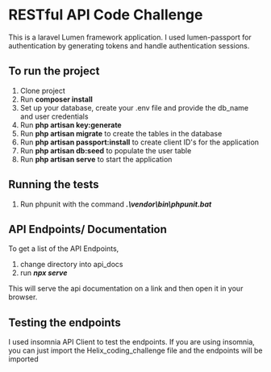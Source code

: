 # RESTful API Code Challenge


This is a laravel Lumen framework application. I used lumen-passport for authentication by generating tokens and handle authentication sessions.

## To run the project

1. Clone project
2. Run  **composer install**
3. Set up your database, create your .env file and provide the db_name and user credentials
4. Run **php artisan key:generate** 
5. Run **php artisan migrate** to create the tables in the database
6. Run **php artisan passport:install** to create client ID's for the application
7. Run **php artisan db:seed** to populate the user table
8. Run **php artisan serve** to start the application

## Running the tests
1. Run phpunit with the command ***.\vendor\bin\phpunit.bat***



## API Endpoints/ Documentation
To get a list of the API Endpoints,
1. change directory into api_docs
2. run ***npx serve***

This will serve the api documentation on a link and then open it in your browser.


## Testing the endpoints

I used insomnia API Client to test the endpoints.
If you are using insomnia, you can just import the Helix_coding_challenge file and the endpoints will be imported

